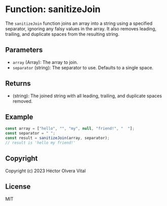 # Function: sanitizeJoin

The `sanitizeJoin` function joins an array into a string using a specified separator, ignoring any falsy values in the array. It also removes leading, trailing, and duplicate spaces from the resulting string.

## Parameters

- `array` (Array): The array to join.
- `separator` (string): The separator to use. Defaults to a single space.

## Returns

- (string): The joined string with all leading, trailing, and duplicate spaces removed.

## Example

```javascript
const array = ["hello", "", "my", null, "friend!", "  "];
const separator = " ";
const result = sanitizeJoin(array, separator);
// result is 'hello my friend!'
```

## Copyright

Copyright (c) 2023 Héctor Olvera Vital

## License

MIT
